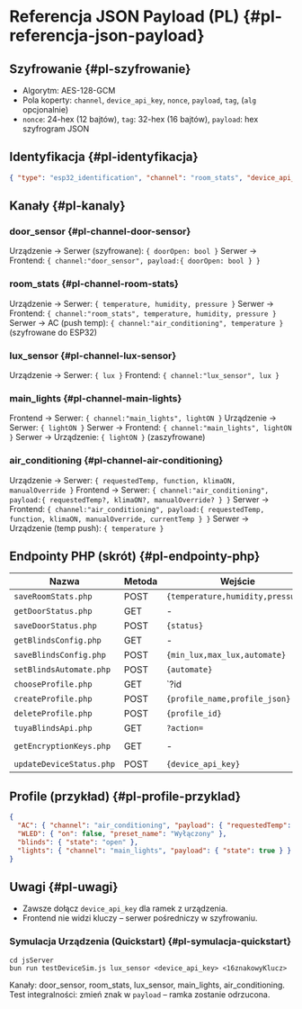 # Referencja JSON Payload (PL) {#pl-referencja-json-payload}

## Szyfrowanie {#pl-szyfrowanie}
- Algorytm: AES-128-GCM
- Pola koperty: `channel`, `device_api_key`, `nonce`, `payload`, `tag`, (`alg` opcjonalnie)
- `nonce`: 24-hex (12 bajtów), `tag`: 32-hex (16 bajtów), `payload`: hex szyfrogram JSON

## Identyfikacja {#pl-identyfikacja}
```json
{ "type": "esp32_identification", "channel": "room_stats", "device_api_key": "<apiKey>" }
```

## Kanały {#pl-kanaly}
### door_sensor {#pl-channel-door-sensor}
Urządzenie → Serwer (szyfrowane): `{ doorOpen: bool }`
Serwer → Frontend: `{ channel:"door_sensor", payload:{ doorOpen: bool } }`

### room_stats {#pl-channel-room-stats}
Urządzenie → Serwer: `{ temperature, humidity, pressure }`
Serwer → Frontend: `{ channel:"room_stats", temperature, humidity, pressure }`
Serwer → AC (push temp): `{ channel:"air_conditioning", temperature }` (szyfrowane do ESP32)

### lux_sensor {#pl-channel-lux-sensor}
Urządzenie → Serwer: `{ lux }`
Frontend: `{ channel:"lux_sensor", lux }`

### main_lights {#pl-channel-main-lights}
Frontend → Serwer: `{ channel:"main_lights", lightON }`
Urządzenie → Serwer: `{ lightON }`
Serwer → Frontend: `{ channel:"main_lights", lightON }`
Serwer → Urządzenie: `{ lightON }` (zaszyfrowane)

### air_conditioning {#pl-channel-air-conditioning}
Urządzenie → Serwer: `{ requestedTemp, function, klimaON, manualOverride }`
Frontend → Serwer: `{ channel:"air_conditioning", payload:{ requestedTemp?, klimaON?, manualOverride? } }`
Serwer → Frontend: `{ channel:"air_conditioning", payload:{ requestedTemp, function, klimaON, manualOverride, currentTemp } }`
Serwer → Urządzenie (temp push): `{ temperature }`

## Endpointy PHP (skrót) {#pl-endpointy-php}
Nazwa | Metoda | Wejście | Wyjście
------|--------|--------|--------
`saveRoomStats.php` | POST | `{temperature,humidity,pressure}` | `{success:true}`
`getDoorStatus.php` | GET | - | `{success:true,data:[...]}`
`saveDoorStatus.php` | POST | `{status}` | `{success:true}`
`getBlindsConfig.php` | GET | - | `{min_lux,max_lux,automate}`
`saveBlindsConfig.php` | POST | `{min_lux,max_lux,automate}` | `{success:true,...}`
`setBlindsAutomate.php` | POST | `{automate}` | `{success:true,automate}`
`chooseProfile.php` | GET | `?id|name` | `{profile|profiles}`
`createProfile.php` | POST | `{profile_name,profile_json}` | `{success:true,profile_id}`
`deleteProfile.php` | POST | `{profile_id}` | `{success:true}`
`tuyaBlindsApi.php` | GET | `?action=` | `{success:..., ...}`
`getEncryptionKeys.php` | GET | - | `{data:[{device_api_key,device_encryption_key}]}`
`updateDeviceStatus.php` | POST | `{device_api_key}` | `{success:true}`

## Profile (przykład) {#pl-profile-przyklad}
```json
{
  "AC": { "channel": "air_conditioning", "payload": { "requestedTemp": 24 } },
  "WLED": { "on": false, "preset_name": "Wyłączony" },
  "blinds": { "state": "open" },
  "lights": { "channel": "main_lights", "payload": { "state": true } }
}
```

## Uwagi {#pl-uwagi}
- Zawsze dołącz `device_api_key` dla ramek z urządzenia.
- Frontend nie widzi kluczy – serwer pośredniczy w szyfrowaniu.

### Symulacja Urządzenia (Quickstart) {#pl-symulacja-quickstart}
```
cd jsServer
bun run testDeviceSim.js lux_sensor <device_api_key> <16znakowyKlucz>
```
Kanały: door_sensor, room_stats, lux_sensor, main_lights, air_conditioning.
Test integralności: zmień znak w `payload` – ramka zostanie odrzucona.
